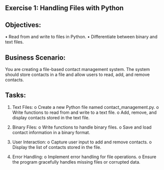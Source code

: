 ## Exercise 1: Handling Files with Python

## Objectives:
•	Read from and write to files in Python.
•	Differentiate between binary and text files.

## Business Scenario: 
You are creating a file-based contact management system. The system should store contacts in a file and allow users to read, add, and remove contacts.

## Tasks:
1.	Text Files:
o	Create a new Python file named contact_management.py.
o	Write functions to read from and write to a text file.
o	Add, remove, and display contacts stored in the text file.

2.	Binary Files:
o	Write functions to handle binary files.
o	Save and load contact information in a binary format.

3.	User Interaction:
o	Capture user input to add and remove contacts.
o	Display the list of contacts stored in the file.

4.	Error Handling:
o	Implement error handling for file operations.
o	Ensure the program gracefully handles missing files or corrupted data.

